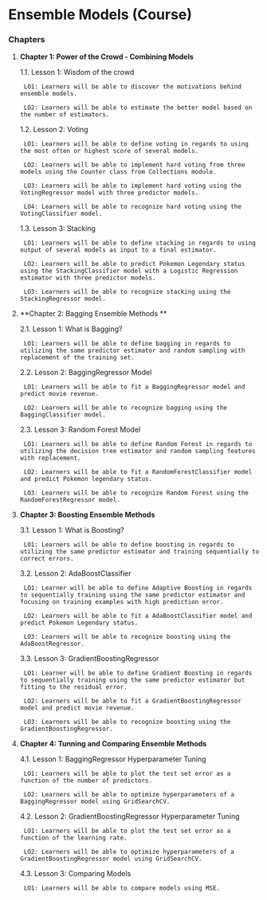 # Ensemble Models (Course)

### Chapters 

1. **Chapter 1: Power of the Crowd - Combining Models**

    1.1. Lesson 1: Wisdom of the crowd
    
        LO1: Learners will be able to discover the motivations behind ensemble models.
        
        LO2: Learners will be able to estimate the better model based on the number of estimators.  

    1.2. Lesson 2: Voting 
    
        LO1: Learners will be able to define voting in regards to using the most often or highest score of several models.
        
        LO2: Learners will be able to implement hard voting from three models using the Counter class from Collections module. 
    
        LO3: Learners will be able to implement hard voting using the VotingRegressor model with three predictor models. 

        LO4: Learners will be able to recognize hard voting using the VotingClassifier model. 

    1.3. Lesson 3: Stacking 
    
        LO1: Learners will be able to define stacking in regards to using output of several models as input to a final estimator.
    
        LO2: Learners will be able to predict Pokemon Legendary status using the StackingClassifier model with a Logistic Regression estimator with three predictor models. 
        
        LO3: Learners will be able to recognize stacking using the StackingRegressor model. 
    

2. **Chapter 2: Bagging Ensemble Methods **

    2.1. Lesson 1: What is Bagging? 
    
        LO1: Learners will be able to define bagging in regards to utilizing the same predictor estimator and random sampling with replacement of the training set.

    2.2. Lesson 2: BaggingRegressor Model
        
        LO1: Learners will be able to fit a BaggingRegressor model and predict movie revenue.
        
        LO2: Learners will be able to recognize bagging using the BaggingClassifier model. 

    2.3. Lesson 3: Random Forest Model
    
        LO1: Learners will be able to define Random Forest in regards to utilizing the decision tree estimator and random sampling features with replacement.
        
        LO2: Learners will be able to fit a RandomForestClassifier model and predict Pokemon legendary status.

        LO3: Learners will be able to recognize Random Forest using the RandomForestRegressor model. 

3. **Chapter 3: Boosting Ensemble Methods**

    3.1. Lesson 1: What is Boosting? 
    
        LO1: Learners will be able to define boosting in regards to utilizing the same predictor estimator and training sequentially to correct errors. 

    3.2. Lesson 2: AdaBoostClassifier
    
        LO1: Learner will be able to define Adaptive Boosting in regards to sequentially training using the same predictor estimator and focusing on training examples with high prediction error. 
        
        LO2: Learners will be able to fit a AdaBoostClassifier model and predict Pokemon Legendary status.
        
        LO3: Learners will be able to recognize boosting using the AdaBoostRegressor.

    3.3. Lesson 3: GradientBoostingRegressor
    
        LO1: Learner will be able to define Gradient Boosting in regards to sequentially training using the same predictor estimator but fitting to the residual error. 
        
        LO2: Learners will be able to fit a GradientBoostingRegressor model and predict movie revenue.

        LO3: Learners will be able to recognize boosting using the GradientBoostingRegressor.

4. **Chapter 4: Tunning and Comparing Ensemble Methods**

    4.1. Lesson 1: BaggingRegressor Hyperparameter Tuning
    
        LO1: Learners will be able to plot the test set error as a function of the number of predictors.
       
        LO2: Learners will be able to optimize hyperparameters of a BaggingRegressor model using GridSearchCV.
        

    4.2. Lesson 2: GradientBoostingRegressor Hyperparameter Tuning
    
        LO1: Learners will be able to plot the test set error as a function of the learning rate.
        
        LO2: Learners will be able to optimize hyperparameters of a GradientBoostingRegressor model using GridSearchCV.    

    4.3. Lesson 3: Comparing Models
        
        LO1: Learners will be able to compare models using MSE.
